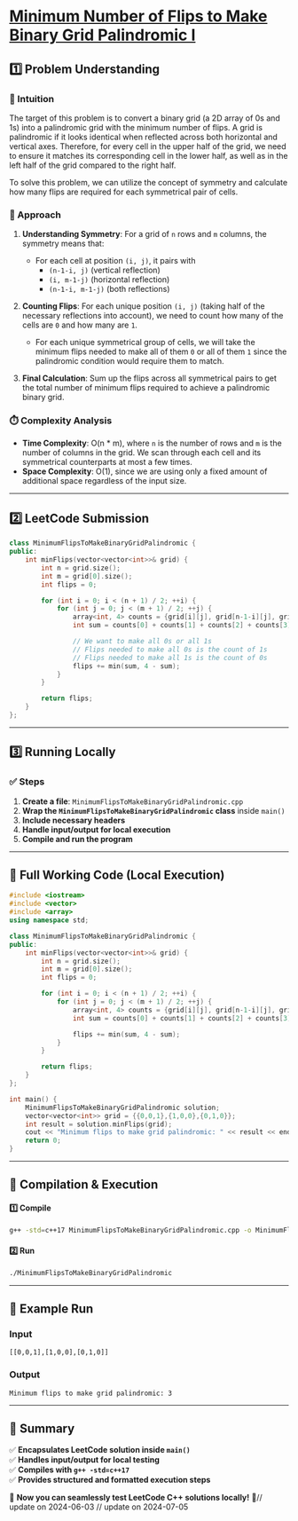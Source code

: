 # **[Minimum Number of Flips to Make Binary Grid Palindromic I](https://leetcode.com/problems/minimum-number-of-flips-to-make-binary-grid-palindromic-i/description/)**  

## **1️⃣ Problem Understanding**  
### **📌 Intuition**  
The target of this problem is to convert a binary grid (a 2D array of 0s and 1s) into a palindromic grid with the minimum number of flips. A grid is palindromic if it looks identical when reflected across both horizontal and vertical axes. Therefore, for every cell in the upper half of the grid, we need to ensure it matches its corresponding cell in the lower half, as well as in the left half of the grid compared to the right half.

To solve this problem, we can utilize the concept of symmetry and calculate how many flips are required for each symmetrical pair of cells.

### **🚀 Approach**  
1. **Understanding Symmetry**: For a grid of `n` rows and `m` columns, the symmetry means that:
   - For each cell at position `(i, j)`, it pairs with
     - `(n-1-i, j)` (vertical reflection)
     - `(i, m-1-j)` (horizontal reflection)
     - `(n-1-i, m-1-j)` (both reflections)

2. **Counting Flips**: For each unique position `(i, j)` (taking half of the necessary reflections into account), we need to count how many of the cells are `0` and how many are `1`. 
    - For each unique symmetrical group of cells, we will take the minimum flips needed to make all of them `0` or all of them `1` since the palindromic condition would require them to match.

3. **Final Calculation**: Sum up the flips across all symmetrical pairs to get the total number of minimum flips required to achieve a palindromic binary grid.

### **⏱️ Complexity Analysis**  
- **Time Complexity**: O(n * m), where `n` is the number of rows and `m` is the number of columns in the grid. We scan through each cell and its symmetrical counterparts at most a few times.
- **Space Complexity**: O(1), since we are using only a fixed amount of additional space regardless of the input size.

---  

## **2️⃣ LeetCode Submission**  
```cpp
class MinimumFlipsToMakeBinaryGridPalindromic {
public:
    int minFlips(vector<vector<int>>& grid) {
        int n = grid.size();
        int m = grid[0].size();
        int flips = 0;

        for (int i = 0; i < (n + 1) / 2; ++i) {
            for (int j = 0; j < (m + 1) / 2; ++j) {
                array<int, 4> counts = {grid[i][j], grid[n-1-i][j], grid[i][m-1-j], grid[n-1-i][m-1-j]};
                int sum = counts[0] + counts[1] + counts[2] + counts[3];

                // We want to make all 0s or all 1s
                // Flips needed to make all 0s is the count of 1s 
                // Flips needed to make all 1s is the count of 0s 
                flips += min(sum, 4 - sum);
            }
        }

        return flips;
    }
};  
```  

---  

## **3️⃣ Running Locally**  
### **✅ Steps**  
1. **Create a file**: `MinimumFlipsToMakeBinaryGridPalindromic.cpp`  
2. **Wrap the `MinimumFlipsToMakeBinaryGridPalindromic` class** inside `main()`  
3. **Include necessary headers**  
4. **Handle input/output for local execution**  
5. **Compile and run the program**  

---  

## **📝 Full Working Code (Local Execution)**  
```cpp
#include <iostream>
#include <vector>
#include <array>
using namespace std;

class MinimumFlipsToMakeBinaryGridPalindromic {
public:
    int minFlips(vector<vector<int>>& grid) {
        int n = grid.size();
        int m = grid[0].size();
        int flips = 0;

        for (int i = 0; i < (n + 1) / 2; ++i) {
            for (int j = 0; j < (m + 1) / 2; ++j) {
                array<int, 4> counts = {grid[i][j], grid[n-1-i][j], grid[i][m-1-j], grid[n-1-i][m-1-j]};
                int sum = counts[0] + counts[1] + counts[2] + counts[3];

                flips += min(sum, 4 - sum);
            }
        }

        return flips;
    }
};

int main() {
    MinimumFlipsToMakeBinaryGridPalindromic solution;
    vector<vector<int>> grid = {{0,0,1},{1,0,0},{0,1,0}};
    int result = solution.minFlips(grid);
    cout << "Minimum flips to make grid palindromic: " << result << endl;
    return 0;
}
```  

---  

## **🔧 Compilation & Execution**  
#### **1️⃣ Compile**  
```bash
g++ -std=c++17 MinimumFlipsToMakeBinaryGridPalindromic.cpp -o MinimumFlipsToMakeBinaryGridPalindromic
```  

#### **2️⃣ Run**  
```bash
./MinimumFlipsToMakeBinaryGridPalindromic
```  

---  

## **🎯 Example Run**  
### **Input**  
```
[[0,0,1],[1,0,0],[0,1,0]]
```  
### **Output**  
```
Minimum flips to make grid palindromic: 3
```  

---  

## **📌 Summary**  
✅ **Encapsulates LeetCode solution inside `main()`**  
✅ **Handles input/output for local testing**  
✅ **Compiles with `g++ -std=c++17`**  
✅ **Provides structured and formatted execution steps**  

🚀 **Now you can seamlessly test LeetCode C++ solutions locally!** 🚀// update on 2024-06-03
// update on 2024-07-05
